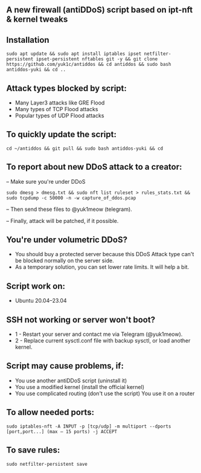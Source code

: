 ## A new firewall (antiDDoS) script based on ipt-nft & kernel tweaks

## Installation
```
sudo apt update && sudo apt install iptables ipset netfilter-persistent ipset-persistent nftables git -y && git clone https://github.com/yuk1c/antiddos && cd antiddos && sudo bash antiddos-yuki && cd ..
```

## Attack types blocked by script:
- Many Layer3 attacks like GRE Flood
- Many types of TCP Flood attacks
- Popular types of UDP Flood attacks

## To quickly update the script:
```
cd ~/antiddos && git pull && sudo bash antiddos-yuki && cd
```
## To report about new DDoS attack to a creator:
– Make sure you're under DDoS
```
sudo dmesg > dmesg.txt && sudo nft list ruleset > rules_stats.txt && sudo tcpdump -c 50000 -n -w capture_of_ddos.pcap
```
– Then send these files to @yuk1meow (telegram).

– Finally, attack will be patched, if it possible.

## You're under volumetric DDoS?
- You should buy a protected server because this DDoS Attack type can't be blocked normally on the server side.
- As a temporary solution, you can set lower rate limits. It will help a bit.

## Script work on:
- Ubuntu 20.04–23.04

## SSH not working or server won't boot?
- 1 - Restart your server and contact me via Telegram (@yuk1meow).
- 2 - Replace current sysctl.conf file with backup sysctl, or load another kernel.

## Script may cause problems, if:
- You use another antiDDoS script (uninstall it)
- You use a modified kernel (install the official kernel)
- You use complicated routing (don't use the script)
  You use it on a router
  
## To allow needed ports:
```
sudo iptables-nft -A INPUT -p [tcp/udp] -m multiport --dports [port,port...] (max – 15 ports) -j ACCEPT
```

## To save rules:
```
sudo netfilter-persistent save
```
